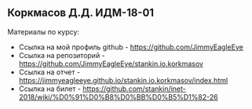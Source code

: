 ## Коркмасов Д.Д. ИДМ-18-01

Материалы по курсу:
- Ссылка на мой профиль github - https://github.com/JimmyEagleEye
- Ссылка на репозиторий - https://github.com/JimmyEagleEye/stankin.io.korkmasov
- Ссылка на отчет - https://jimmyeagleeye.github.io/stankin.io.korkmasov/index.html
- Ссылка на билет - https://github.com/stankin/inet-2018/wiki/%D0%91%D0%B8%D0%BB%D0%B5%D1%82-26
